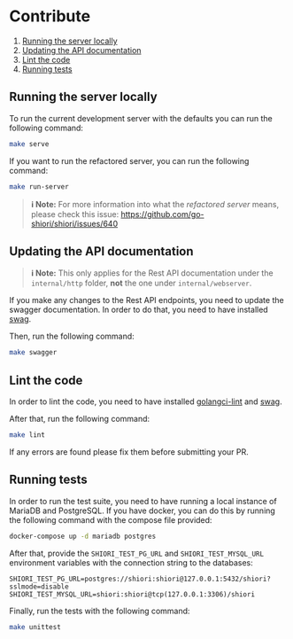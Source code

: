 # Contribute

1. [Running the server locally](#running-the-server-locally)
2. [Updating the API documentation](#updating-the-api-documentation)
3. [Lint the code](#lint-the-code)
4. [Running tests](#running-tests)

## Running the server locally

To run the current development server with the defaults you can run the following command:

```bash
make serve
```

If you want to run the refactored server, you can run the following command:

```bash
make run-server
```

> **ℹ️ Note:** For more information into what the _refactored server_ means, please check this issue: https://github.com/go-shiori/shiori/issues/640

## Updating the API documentation

> **ℹ️ Note:** This only applies for the Rest API documentation under the `internal/http` folder, **not** the one under `internal/webserver`.

If you make any changes to the Rest API endpoints, you need to update the swagger documentation. In order to do that, you need to have installed [swag](https://github.com/swaggo/swag).

Then, run the following command:

```bash
make swagger
```

## Lint the code

In order to lint the code, you need to have installed [golangci-lint](https://golangci-lint.run) and [swag](https://github.com/swaggo/swag).

After that, run the following command:

```bash
make lint
```

If any errors are found please fix them before submitting your PR.

## Running tests

In order to run the test suite, you need to have running a local instance of MariaDB and PostgreSQL.
If you have docker, you can do this by running the following command with the compose file provided:

```bash
docker-compose up -d mariadb postgres
```

After that, provide the `SHIORI_TEST_PG_URL` and `SHIORI_TEST_MYSQL_URL` environment variables with the connection string to the databases:

```
SHIORI_TEST_PG_URL=postgres://shiori:shiori@127.0.0.1:5432/shiori?sslmode=disable
SHIORI_TEST_MYSQL_URL=shiori:shiori@tcp(127.0.0.1:3306)/shiori
```

Finally, run the tests with the following command:

```bash
make unittest
```
